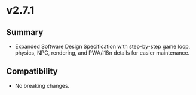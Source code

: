 # v2.7.1

## Summary
- Expanded Software Design Specification with step-by-step game loop, physics, NPC, rendering, and PWA/i18n details for easier maintenance.

## Compatibility
- No breaking changes.
